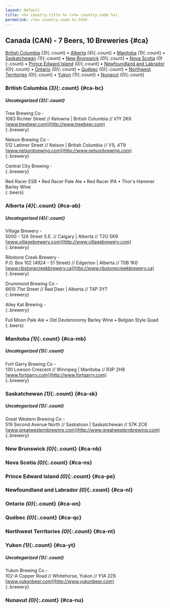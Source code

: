 ```yaml
---
layout: default
title: <%= country.title %> (<%= country.code %>)
permalink: /<%= country.code %>.html
---
```


## Canada (CAN) - 7 Beers, 10 Breweries {#ca}

[British Columbia](#ca-bc) _(3)_{:.count} • [Alberta](#ca-ab) _(4)_{:.count} • [Manitoba](#ca-mb) _(1)_{:.count} • [Saskatchewan](#ca-sk) _(1)_{:.count} • [New Brunswick](#ca-nb) _(0)_{:.count} • [Nova Scotia](#ca-ns) _(0)_{:.count} • [Prince Edward Island](#ca-pe) _(0)_{:.count} • [Newfoundland and Labrador](#ca-nl) _(0)_{:.count} • [Ontario](#ca-on) _(0)_{:.count} • [Québec](#ca-qc) _(0)_{:.count} • [Northwest Territories](#ca-nt) _(0)_{:.count} • [Yukon](#ca-yt) _(1)_{:.count} • [Nunavut](#ca-nu) _(0)_{:.count}




### British Columbia _(3)_{:.count} {#ca-bc}




##### Uncategorized _(3)_{:.count}


Tree Brewing Co -   <br>
1083 Richter Street // Kelowna | British Columbia // V1Y 2K6  <br>
[www.treebeer.com](http://www.treebeer.com)  <br>
{:.brewery}


Nelson Brewing Co -   <br>
512 Latimer Street // Nelson | British Columbia // V1L 4T9  <br>
[www.nelsonbrewing.com](http://www.nelsonbrewing.com)  <br>
{:.brewery}


Central City Brewing -   <br>
{:.brewery}

Red Racer ESB   • Red Racer Pale Ale   • Red Racer IPA   • Thor's Hammer Barley Wine  
{:.beers}



### Alberta _(4)_{:.count} {#ca-ab}




##### Uncategorized _(4)_{:.count}


Village Brewery -   <br>
5000 - 12A Street S.E. // Calgary | Alberta // T2G 5K9  <br>
[www.villagebrewery.com](http://www.villagebrewery.com)  <br>
{:.brewery}


Ribstone Creek Brewery -   <br>
P.O. Box 102 (4924 - 51 Street) // Edgerton | Alberta // T0B 1K0  <br>
[www.ribstonecreekbrewery.ca](http://www.ribstonecreekbrewery.ca)  <br>
{:.brewery}


Drummond Brewing Co -   <br>
6610 71st Street // Red Deer | Alberta // T4P 3Y7  <br>
{:.brewery}


Alley Kat Brewing -   <br>
{:.brewery}

Full Moon Pale Ale   • Old Deuteronomy Barley Wine   • Belgian Style Quad  
{:.beers}



### Manitoba _(1)_{:.count} {#ca-mb}




##### Uncategorized _(1)_{:.count}


Fort Garry Brewing Co -   <br>
130 Lowson Crescent // Winnipeg | Manitoba // R3P 2H8  <br>
[www.fortgarry.com](http://www.fortgarry.com)  <br>
{:.brewery}




### Saskatchewan _(1)_{:.count} {#ca-sk}




##### Uncategorized _(1)_{:.count}


Great Western Brewing Co -   <br>
519 Second Avenue North // Saskatoon | Saskatchewan // S7K 2C6  <br>
[www.greatwesternbrewing.com](http://www.greatwesternbrewing.com)  <br>
{:.brewery}




### New Brunswick _(0)_{:.count} {#ca-nb}






### Nova Scotia _(0)_{:.count} {#ca-ns}






### Prince Edward Island _(0)_{:.count} {#ca-pe}






### Newfoundland and Labrador _(0)_{:.count} {#ca-nl}






### Ontario _(0)_{:.count} {#ca-on}






### Québec _(0)_{:.count} {#ca-qc}






### Northwest Territories _(0)_{:.count} {#ca-nt}






### Yukon _(1)_{:.count} {#ca-yt}




##### Uncategorized _(1)_{:.count}


Yukon Brewing Co -   <br>
102-A Copper Road // Whitehorse, Yukon // Y1A 2Z6  <br>
[www.yukonbeer.com](http://www.yukonbeer.com)  <br>
{:.brewery}




### Nunavut _(0)_{:.count} {#ca-nu}





 
